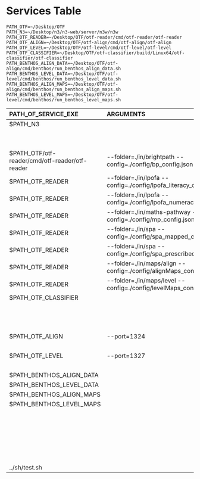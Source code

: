 # Services Table

```shell
PATH_OTF=~/Desktop/OTF
PATH_N3=~/Desktop/n3/n3-web/server/n3w/n3w
PATH_OTF_READER=~/Desktop/OTF/otf-reader/cmd/otf-reader/otf-reader
PATH_OTF_ALIGN=~/Desktop/OTF/otf-align/cmd/otf-align/otf-align
PATH_OTF_LEVEL=~/Desktop/OTF/otf-level/cmd/otf-level/otf-level
PATH_OTF_CLASSIFIER=~/Desktop/OTF/otf-classifier/build/Linux64/otf-classifier/otf-classifier
PATH_BENTHOS_ALIGN_DATA=~/Desktop/OTF/otf-align/cmd/benthos/run_benthos_align_data.sh
PATH_BENTHOS_LEVEL_DATA=~/Desktop/OTF/otf-level/cmd/benthos/run_benthos_level_data.sh
PATH_BENTHOS_ALIGN_MAPS=~/Desktop/OTF/otf-align/cmd/benthos/run_benthos_align_maps.sh
PATH_BENTHOS_LEVEL_MAPS=~/Desktop/OTF/otf-level/cmd/benthos/run_benthos_level_maps.sh
```

| PATH_OF_SERVICE_EXE                            | ARGUMENTS                                                        | DELAY | API                      | REDIRECT                                        | METHOD | ENABLE |
| :--------------------------------------------- | :--------------------------------------------------------------- | :---: | :----------------------- | :---------------------------------------------- | :----: | :----: |
| $PATH_N3                                       |                                                                  |       | /n3/admin/newdemocontext | :1323/admin/newdemocontext                      |  POST  |  true  |
|                                                |                                                                  |       | /n3/graphgl              | :1323/n3/graphgl                                |  POST  |  true  |
|                                                |                                                                  |       | /n3/publish              | :1323/n3/publish                                |  POST  |  true  |
| $PATH_OTF/otf-reader/cmd/otf-reader/otf-reader | --folder=./in/brightpath --config=./config/bp_config.json        |   2   |                          |                                                 |        |  true  |
| $PATH_OTF_READER                               | --folder=./in/lpofa --config=./config/lpofa_literacy_config.json |       |                          |                                                 |        |  true  |
| $PATH_OTF_READER                               | --folder=./in/lpofa --config=./config/lpofa_numeracy_config.json |       |                          |                                                 |        |  true  |
| $PATH_OTF_READER                               | --folder=./in/maths-pathway --config=./config/mp_config.json     |       |                          |                                                 |        |  true  |
| $PATH_OTF_READER                               | --folder=./in/spa --config=./config/spa_mapped_config.json       |       |                          |                                                 |        |  true  |
| $PATH_OTF_READER                               | --folder=./in/spa --config=./config/spa_prescribed_config.json   |       |                          |                                                 |        |  true  |
| $PATH_OTF_READER                               | --folder=./in/maps/align --config=./config/alignMaps_config.json |       |                          |                                                 |        |  true  |
| $PATH_OTF_READER                               | --folder=./in/maps/level --config=./config/levelMaps_config.json |       |                          |                                                 |        |  true  |
| $PATH_OTF_CLASSIFIER                           |                                                                  |       | /classifier/align        | :1576/align                                     |  POST  |  true  |
|                                                |                                                                  |       | /classifier/align        | :1576/align                                     |  GET   |  true  |
|                                                |                                                                  |       | /classifier/lookup       | :1576/lookup                                    |  GET   |  true  |
|                                                |                                                                  |       | /classifier/index        | :1576/index                                     |  GET   |  true  |
| $PATH_OTF_ALIGN                                | --port=1324                                                      |       | /aligner                 | :1324/                                          |  GET   |  true  |
|                                                |                                                                  |       | /aligner/align           | :1324/align                                     |  POST  |  true  |
| $PATH_OTF_LEVEL                                | --port=1327                                                      |       | /leveler                 | :1327/                                          |  GET   |  true  |
|                                                |                                                                  |       | /leveler/level           | :1327/level                                     |  POST  |  true  |
| $PATH_BENTHOS_ALIGN_DATA                       |                                                                  |       |                          |                                                 |        | false  |
| $PATH_BENTHOS_LEVEL_DATA                       |                                                                  |       |                          |                                                 |        | false  |
| $PATH_BENTHOS_ALIGN_MAPS                       |                                                                  |       |                          |                                                 |        | false  |
| $PATH_BENTHOS_LEVEL_MAPS                       |                                                                  |       |                          |                                                 |        | false  |
|                                                |                                                                  |       | /sif-xml2json            | http://192.168.31.159:1324/sif-xml2json/convert |  POST  | false  |
|                                                |                                                                  |       | /sif-xml2json/help       | http://192.168.31.159:1324/                     |  GET   | false  |
|                                                |                                                                  |       | /sif-json2xml            | http://192.168.31.159:1325/sif-json2xml/convert |  POST  | false  |
|                                                |                                                                  |       | /sif-json2xml/help       | http://192.168.31.159:1325/                     |  GET   | false  |
| ../sh/test.sh                                  |                                                                  |   2   |                          |                                                 |        |  true  |
